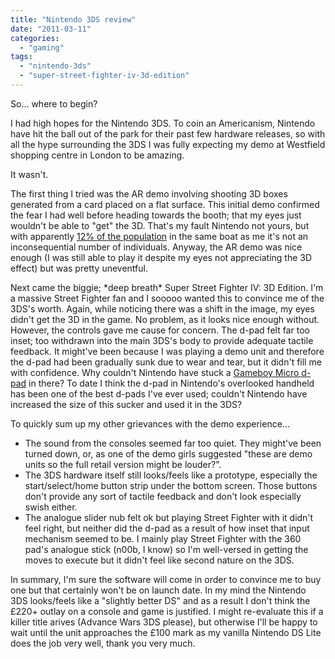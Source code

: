 ```yaml
---
title: "Nintendo 3DS review"
date: "2011-03-11"
categories: 
  - "gaming"
tags: 
  - "nintendo-3ds"
  - "super-street-fighter-iv-3d-edition"
---
```


So… where to begin?

I had high hopes for the Nintendo 3DS. To coin an Americanism, Nintendo have hit the ball out of the park for their past few hardware releases, so with all the hype surrounding the 3DS I was fully expecting my demo at Westfield shopping centre in London to be amazing.

It wasn't.

The first thing I tried was the AR demo involving shooting 3D boxes generated from a card placed on a flat surface. This initial demo confirmed the fear I had well before heading towards the booth; that my eyes just wouldn't be able to "get" the 3D. That's my fault Nintendo not yours, but with apparently [12% of the population](http://www.1up.com/news/3d-12-percent-brits) in the same boat as me it's not an inconsequential number of individuals. Anyway, the AR demo was nice enough (I was still able to play it despite my eyes not appreciating the 3D effect) but was pretty uneventful.

Next came the biggie; \*deep breath\* Super Street Fighter IV: 3D Edition. I'm a massive Street Fighter fan and I sooooo wanted this to convince me of the 3DS's worth. Again, while noticing there was a shift in the image, my eyes didn't get the 3D in the game. No problem, as it looks nice enough without. However, the controls gave me cause for concern. The d-pad felt far too inset; too withdrawn into the main 3DS's body to provide adequate tactile feedback. It might've been because I was playing a demo unit and therefore the d-pad had been gradually sunk due to wear and tear, but it didn't fill me with confidence. Why couldn't Nintendo have stuck a [Gameboy Micro d-pad](http://www.flickr.com/photos/coderkind/343213866/) in there? To date I think the d-pad in Nintendo's overlooked handheld has been one of the best d-pads I've ever used; couldn't Nintendo have increased the size of this sucker and used it in the 3DS?

To quickly sum up my other grievances with the demo experience...

- The sound from the consoles seemed far too quiet. They might've been turned down, or, as one of the demo girls suggested "these are demo units so the full retail version might be louder?".
- The 3DS hardware itself still looks/feels like a prototype, especially the start/select/home button strip under the bottom screen. Those buttons don't provide any sort of tactile feedback and don't look especially swish either.
- The analogue slider nub felt ok but playing Street Fighter with it didn't feel right, but neither did the d-pad as a result of how inset that input mechanism seemed to be. I mainly play Street Fighter with the 360 pad's analogue stick (n00b, I know) so I'm well-versed in getting the moves to execute but it didn't feel like second nature on the 3DS.

In summary, I'm sure the software will come in order to convince me to buy one but that certainly won't be on launch date. In my mind the Nintendo 3DS looks/feels like a "slightly better DS" and as a result I don't think the £220+ outlay on a console and game is justified. I might re-evaluate this if a killer title arives (Advance Wars 3DS please), but otherwise I'll be happy to wait until the unit approaches the £100 mark as my vanilla Nintendo DS Lite does the job very well, thank you very much.
